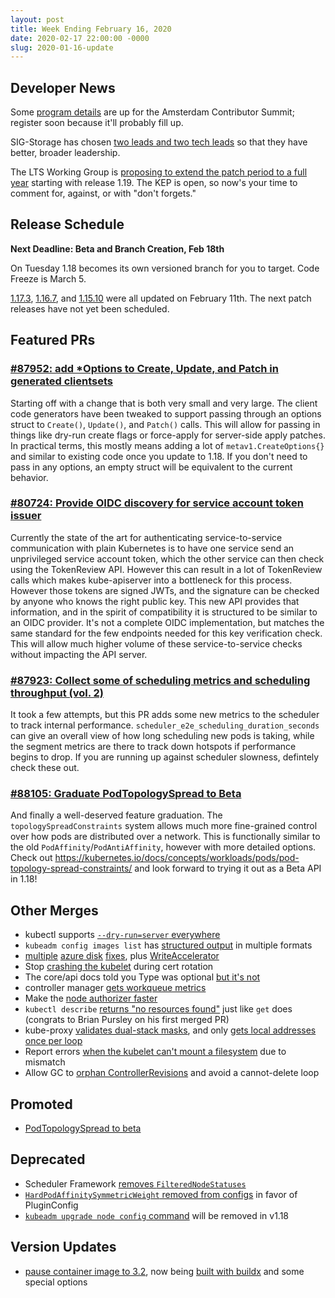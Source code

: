 ```yaml
---
layout: post
title: Week Ending February 16, 2020
date: 2020-02-17 22:00:00 -0000
slug: 2020-01-16-update
---
```


## Developer News

Some [program details](https://events.linuxfoundation.org/kubernetes-contributor-summit-europe/program/program-details/) are up for the Amsterdam Contributor Summit; register soon because it'll probably fill up.

SIG-Storage has chosen [two leads and two tech leads](https://groups.google.com/forum/#!topic/kubernetes-dev/3fKOGaJ0KI8) so that they have better, broader leadership.

The LTS Working Group is [proposing to extend the patch period to a full year](https://github.com/kubernetes/enhancements/pull/1497) starting with release 1.19.  The KEP is open, so now's your time to comment for, against, or with "don't forgets."

## Release Schedule

**Next Deadline: Beta and Branch Creation, Feb 18th**

On Tuesday 1.18 becomes its own versioned branch for you to target.  Code Freeze is March 5.

[1.17.3](https://github.com/kubernetes/kubernetes/blob/master/CHANGELOG/CHANGELOG-1.17.md/#v1173), [1.16.7](https://github.com/kubernetes/kubernetes/blob/master/CHANGELOG/CHANGELOG-1.16.md/#v1167), and [1.15.10](https://github.com/kubernetes/kubernetes/blob/master/CHANGELOG/CHANGELOG-1.15.md/#v11510) were all updated on February 11th.  The next patch releases have not yet been scheduled.

## Featured PRs

### [#87952: add *Options to Create, Update, and Patch in generated clientsets](https://github.com/kubernetes/kubernetes/pull/87952)

Starting off with a change that is both very small and very large. The client code generators have been tweaked to support passing through an options struct to `Create()`, `Update()`, and `Patch()` calls. This will allow for passing in things like dry-run create flags or force-apply for server-side apply patches. In practical terms, this mostly means adding a lot of `metav1.CreateOptions{}` and similar to existing code once you update to 1.18. If you don't need to pass in any options, an empty struct will be equivalent to the current behavior.

### [#80724: Provide OIDC discovery for service account token issuer](https://github.com/kubernetes/kubernetes/pull/80724)

Currently the state of the art for authenticating service-to-service communication with plain Kubernetes is to have one service send an unprivileged service account token, which the other service can then check using the TokenReview API. However this can result in a lot of TokenReview calls which makes kube-apiserver into a bottleneck for this process. However those tokens are signed JWTs, and the signature can be checked by anyone who knows the right public key. This new API provides that information, and in the spirit of compatibility it is structured to be similar to an OIDC provider. It's not a complete OIDC implementation, but matches the same standard for the few endpoints needed for this key verification check. This will allow much higher volume of these service-to-service checks without impacting the API server.

### [#87923: Collect some of scheduling metrics and scheduling throughput (vol. 2)](https://github.com/kubernetes/kubernetes/pull/87923)

It took a few attempts, but this PR adds some new metrics to the scheduler to track internal performance. `scheduler_e2e_scheduling_duration_seconds` can give an overall view of how long scheduling new pods is taking, while the segment metrics are there to track down hotspots if performance begins to drop. If you are running up against scheduler slowness, defintely check these out.

### [#88105: Graduate PodTopologySpread to Beta](https://github.com/kubernetes/kubernetes/pull/88105)

And finally a well-deserved feature graduation. The `topologySpreadConstraints` system allows much more fine-grained control over how pods are distributed over a network. This is functionally similar to the old `PodAffinity`/`PodAntiAffinity`, however with more detailed options. Check out https://kubernetes.io/docs/concepts/workloads/pods/pod-topology-spread-constraints/ and look forward to trying it out as a Beta API in 1.18!

## Other Merges

* kubectl supports [`--dry-run=server` everywhere](https://github.com/kubernetes/kubernetes/pull/87714)
* `kubeadm config images list` has [structured output](https://github.com/kubernetes/kubernetes/pull/86810) in multiple formats
* [multiple](https://github.com/kubernetes/kubernetes/pull/88158) [azure disk](https://github.com/kubernetes/kubernetes/pull/88201) [fixes](https://github.com/kubernetes/kubernetes/pull/88014), plus [WriteAccelerator](https://github.com/kubernetes/kubernetes/pull/87945)
* Stop [crashing the kubelet](https://github.com/kubernetes/kubernetes/pull/88079) during cert rotation
* The core/api docs told you Type was optional [but it's not](https://github.com/kubernetes/kubernetes/pull/88029)
* controller manager [gets workqueue metrics](https://github.com/kubernetes/kubernetes/pull/87967)
* Make the [node authorizer faster](https://github.com/kubernetes/kubernetes/pull/87696)
* `kubectl describe` [returns "no resources found"](https://github.com/kubernetes/kubernetes/pull/87527) just like `get` does (congrats to Brian Pursley on his first merged PR)
* kube-proxy [validates dual-stack masks](https://github.com/kubernetes/kubernetes/pull/87353), and only [gets local addresses once per loop](https://github.com/kubernetes/kubernetes/pull/85617)
* Report errors [when the kubelet can't mount a filesystem](https://github.com/kubernetes/kubernetes/pull/86982) due to mismatch
* Allow GC to [orphan ControllerRevisions](https://github.com/kubernetes/kubernetes/pull/84984) and avoid a cannot-delete loop


## Promoted

* [PodTopologySpread to beta](https://github.com/kubernetes/kubernetes/pull/88105)

## Deprecated

* Scheduler Framework [removes `FilteredNodeStatuses`](https://github.com/kubernetes/kubernetes/pull/88189)
* [`HardPodAffinitySymmetricWeight` removed from configs](https://github.com/kubernetes/kubernetes/pull/88002) in favor of PluginConfig
* [`kubeadm upgrade node config` command](https://github.com/kubernetes/kubernetes/pull/87975) will be removed in v1.18

## Version Updates

* [pause container image to 3.2](https://github.com/kubernetes/kubernetes/pull/88173), now being [built with buildx](https://github.com/kubernetes/kubernetes/pull/87954) and some special options
